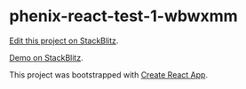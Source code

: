# phenix-react-test-1-wbwxmm

[Edit this project on StackBlitz](https://stackblitz.com/edit/phenix-react-test-1-wbwxmm).

[Demo on StackBlitz](https://phenix-react-test-1-wbwxmm.stackblitz.io/).

This project was bootstrapped with [Create React App](https://github.com/facebookincubator/create-react-app).
